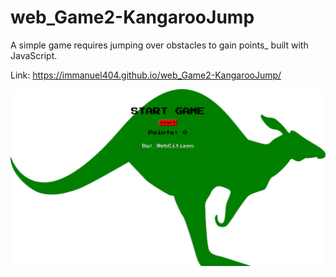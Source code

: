 # web_Game2-KangarooJump
A simple game requires jumping over obstacles to gain points_ built with JavaScript.

Link: https://immanuel404.github.io/web_Game2-KangarooJump/

![](kangaroojump.png)

